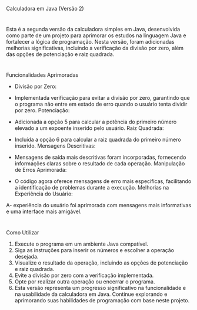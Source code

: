 Calculadora em Java (Versão 2)
#
Esta é a segunda versão da calculadora simples em Java, desenvolvida como parte de um projeto para aprimorar os estudos na linguagem Java e fortalecer a lógica de programação. Nesta versão, foram adicionadas melhorias significativas, incluindo a verificação da divisão por zero, além das opções de potenciação e raiz quadrada.
#
Funcionalidades Aprimoradas
- Divisão por Zero:

- Implementada verificação para evitar a divisão por zero, garantindo que o programa não entre em estado de erro quando o usuário tenta dividir por zero.
Potenciação:

- Adicionada a opção 5 para calcular a potência do primeiro número elevado a um expoente inserido pelo usuário.
Raiz Quadrada:

- Incluída a opção 6 para calcular a raiz quadrada do primeiro número inserido.
Mensagens Descritivas:

- Mensagens de saída mais descritivas foram incorporadas, fornecendo informações claras sobre o resultado de cada operação.
Manipulação de Erros Aprimorada:

- O código agora oferece mensagens de erro mais específicas, facilitando a identificação de problemas durante a execução.
Melhorias na Experiência do Usuário:

A-  experiência do usuário foi aprimorada com mensagens mais informativas e uma interface mais amigável.
#
Como Utilizar
1. Execute o programa em um ambiente Java compatível.
2. Siga as instruções para inserir os números e escolher a operação desejada.
3. Visualize o resultado da operação, incluindo as opções de potenciação e raiz quadrada.
4. Evite a divisão por zero com a verificação implementada.
5. Opte por realizar outra operação ou encerrar o programa.
6. Esta versão representa um progresso significativo na funcionalidade e na usabilidade da calculadora em Java. Continue explorando e aprimorando suas habilidades de programação com base neste projeto.
